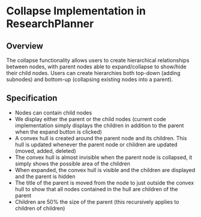 # Collapse Implementation in ResearchPlanner

## Overview
The collapse functionality allows users to create hierarchical relationships between nodes, with parent nodes able to expand/collapse to show/hide their child nodes. Users can create hierarchies both top-down (adding subnodes) and bottom-up (collapsing existing nodes into a parent).

## Specification

- Nodes can contain child nodes
- We display either the parent or the child nodes (current code implementation simply displays the children in addition to the parent when the expand button is clicked)
- A convex hull is created around the parent node and its children. This hull is updated whenever the parent node or children are updated (moved, added, deleted)
- The convex hull is almost invisible when the parent node is collapsed, it simply shows the possible area of the children
- When expanded, the convex hull is visible and the children are displayed and the parent is hidden
- The title of the parent is moved from the node to just outside the convex hull to show that all nodes contained in the hull are children of the parent
- Children are 50% the size of the parent (this recursively applies to children of children)
